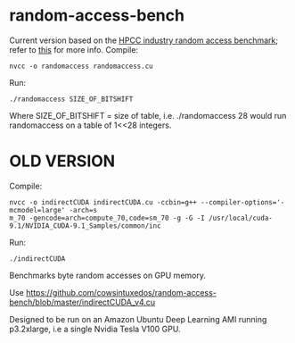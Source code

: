 # random-access-bench

Current version based on the [HPCC industry random access benchmark](https://github.com/nattoheaven/cuda_randomaccess/blob/master/randomaccess.cu); refer to [this](http://icl.cs.utk.edu/projectsfiles/hpcc/RandomAccess/) for more info.
Compile:
```
nvcc -o randomaccess randomaccess.cu
```

Run:
```
./randomaccess SIZE_OF_BITSHIFT
```
Where SIZE_OF_BITSHIFT = size of table, i.e. ./randomaccess 28 would run randomaccess on a table of 1<<28 integers.

# OLD VERSION

Compile:
```
nvcc -o indirectCUDA indirectCUDA.cu -ccbin=g++ --compiler-options='-mcmodel=large' -arch=s
m_70 -gencode=arch=compute_70,code=sm_70 -g -G -I /usr/local/cuda-9.1/NVIDIA_CUDA-9.1_Samples/common/inc
```

Run:
```
./indirectCUDA
```

Benchmarks byte random accesses on GPU memory. 

Use https://github.com/cowsintuxedos/random-access-bench/blob/master/indirectCUDA_v4.cu 

Designed to be run on an Amazon Ubuntu Deep Learning AMI running p3.2xlarge, i.e a single Nvidia Tesla V100 GPU.
